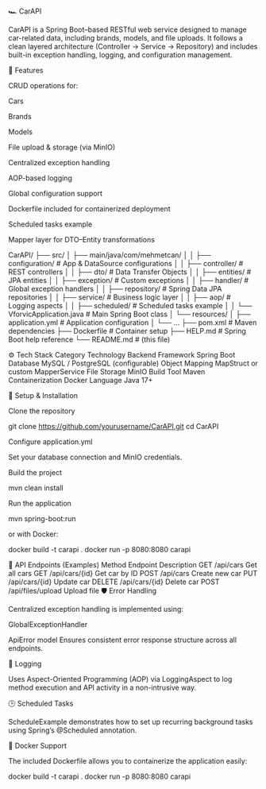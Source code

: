 🏎️ CarAPI

CarAPI is a Spring Boot–based RESTful web service designed to manage car-related data, including brands, models, and file uploads.
It follows a clean layered architecture (Controller → Service → Repository) and includes built-in exception handling, logging, and configuration management.

🚀 Features

CRUD operations for:

Cars

Brands

Models

File upload & storage (via MinIO)

Centralized exception handling

AOP-based logging

Global configuration support

Dockerfile included for containerized deployment

Scheduled tasks example

Mapper layer for DTO–Entity transformations

CarAPI/
 ├── src/
 │   ├── main/java/com/mehmetcan/
 │   │   ├── configuration/        # App & DataSource configurations
 │   │   ├── controller/           # REST controllers
 │   │   ├── dto/                  # Data Transfer Objects
 │   │   ├── entities/             # JPA entities
 │   │   ├── exception/            # Custom exceptions
 │   │   ├── handler/              # Global exception handlers
 │   │   ├── repository/           # Spring Data JPA repositories
 │   │   ├── service/              # Business logic layer
 │   │   ├── aop/                  # Logging aspects
 │   │   ├── scheduled/            # Scheduled tasks example
 │   │   └── VforvicApplication.java  # Main Spring Boot class
 │   └── resources/
 │       ├── application.yml        # Application configuration
 │       └── ...
 ├── pom.xml                        # Maven dependencies
 ├── Dockerfile                     # Container setup
 ├── HELP.md                        # Spring Boot help reference
 └── README.md                      # (this file)

 ⚙️ Tech Stack
Category	Technology
Backend Framework	Spring Boot
Database	MySQL / PostgreSQL (configurable)
Object Mapping	MapStruct or custom MapperService
File Storage	MinIO
Build Tool	Maven
Containerization	Docker
Language	Java 17+


🔧 Setup & Installation

Clone the repository

git clone https://github.com/yourusername/CarAPI.git
cd CarAPI


Configure application.yml

Set your database connection and MinIO credentials.

Build the project

mvn clean install


Run the application

mvn spring-boot:run


or with Docker:

docker build -t carapi .
docker run -p 8080:8080 carapi

🧩 API Endpoints (Examples)
Method	Endpoint	Description
GET	/api/cars	Get all cars
GET	/api/cars/{id}	Get car by ID
POST	/api/cars	Create new car
PUT	/api/cars/{id}	Update car
DELETE	/api/cars/{id}	Delete car
POST	/api/files/upload	Upload file
🛡️ Error Handling

Centralized exception handling is implemented using:

GlobalExceptionHandler

ApiError model
Ensures consistent error response structure across all endpoints.

🧠 Logging

Uses Aspect-Oriented Programming (AOP) via LoggingAspect to log method execution and API activity in a non-intrusive way.

🕒 Scheduled Tasks

ScheduleExample demonstrates how to set up recurring background tasks using Spring’s @Scheduled annotation.

🧰 Docker Support

The included Dockerfile allows you to containerize the application easily:

docker build -t carapi .
docker run -p 8080:8080 carapi






